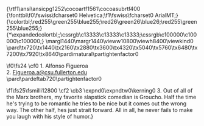 {\rtf1\ansi\ansicpg1252\cocoartf1561\cocoasubrtf400
{\fonttbl\f0\fswiss\fcharset0 Helvetica;\f1\fswiss\fcharset0 ArialMT;}
{\colortbl;\red255\green255\blue255;\red26\green26\blue26;\red255\green255\blue255;}
{\*\expandedcolortbl;;\cssrgb\c13333\c13333\c13333;\cssrgb\c100000\c100000\c100000;}
\margl1440\margr1440\vieww10800\viewh8400\viewkind0
\pard\tx720\tx1440\tx2160\tx2880\tx3600\tx4320\tx5040\tx5760\tx6480\tx7200\tx7920\tx8640\pardirnatural\partightenfactor0

\f0\fs24 \cf0 1. Alfonso Figueroa\
2. Figueroa.a@csu.fullerton.edu\
\pard\pardeftab720\partightenfactor0

\f1\fs25\fsmilli12800 \cf2 \cb3 \expnd0\expndtw0\kerning0
3. Out of all of the Marx brothers, my favorite slapstick comedian is Groucho. Half the time he's trying to be romantic he tries to be nice but it comes out the wrong way. The other half, hes just strait forward. All in all, he never fails to make you laugh with his style of humor.}